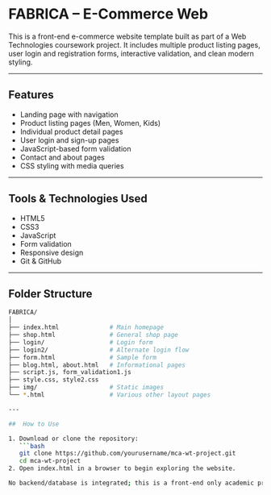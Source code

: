 # FABRICA – E-Commerce Web 

This is a front-end e-commerce website template built as part of a Web Technologies coursework project. It includes multiple product listing pages, user login and registration forms, interactive validation, and clean modern styling.

---

## Features

- Landing page with navigation
- Product listing pages (Men, Women, Kids)
- Individual product detail pages
- User login and sign-up pages
- JavaScript-based form validation
- Contact and about pages
- CSS styling with media queries

---

## Tools & Technologies Used

- HTML5
- CSS3
- JavaScript
- Form validation
- Responsive design
- Git & GitHub

---

## Folder Structure

```bash
FABRICA/
│
├── index.html              # Main homepage
├── shop.html               # General shop page
├── login/                  # Login form
├── login2/                 # Alternate login flow
├── form.html               # Sample form
├── blog.html, about.html   # Informational pages
├── script.js, form_validation1.js
├── style.css, style2.css
├── img/                    # Static images
└── *.html                  # Various other layout pages

---

##  How to Use

1. Download or clone the repository:
   ```bash
   git clone https://github.com/yourusername/mca-wt-project.git
   cd mca-wt-project
2. Open index.html in a browser to begin exploring the website.

No backend/database is integrated; this is a front-end only academic project.